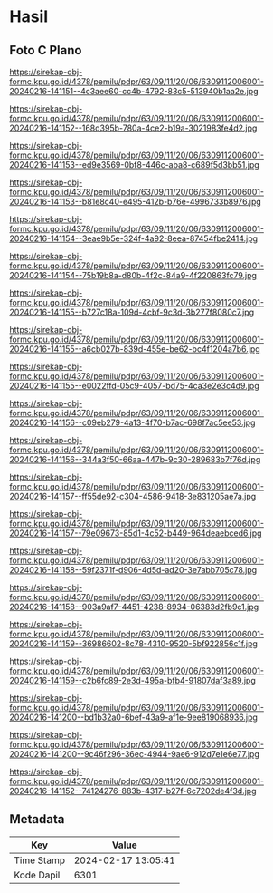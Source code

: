 # Hasil

## Foto C Plano

https://sirekap-obj-formc.kpu.go.id/4378/pemilu/pdpr/63/09/11/20/06/6309112006001-20240216-141151--4c3aee60-cc4b-4792-83c5-513940b1aa2e.jpg

https://sirekap-obj-formc.kpu.go.id/4378/pemilu/pdpr/63/09/11/20/06/6309112006001-20240216-141152--168d395b-780a-4ce2-b19a-3021983fe4d2.jpg

https://sirekap-obj-formc.kpu.go.id/4378/pemilu/pdpr/63/09/11/20/06/6309112006001-20240216-141153--ed9e3569-0bf8-446c-aba8-c689f5d3bb51.jpg

https://sirekap-obj-formc.kpu.go.id/4378/pemilu/pdpr/63/09/11/20/06/6309112006001-20240216-141153--b81e8c40-e495-412b-b76e-4996733b8976.jpg

https://sirekap-obj-formc.kpu.go.id/4378/pemilu/pdpr/63/09/11/20/06/6309112006001-20240216-141154--3eae9b5e-324f-4a92-8eea-87454fbe2414.jpg

https://sirekap-obj-formc.kpu.go.id/4378/pemilu/pdpr/63/09/11/20/06/6309112006001-20240216-141154--75b19b8a-d80b-4f2c-84a9-4f220863fc79.jpg

https://sirekap-obj-formc.kpu.go.id/4378/pemilu/pdpr/63/09/11/20/06/6309112006001-20240216-141155--b727c18a-109d-4cbf-9c3d-3b277f8080c7.jpg

https://sirekap-obj-formc.kpu.go.id/4378/pemilu/pdpr/63/09/11/20/06/6309112006001-20240216-141155--a6cb027b-839d-455e-be62-bc4f1204a7b6.jpg

https://sirekap-obj-formc.kpu.go.id/4378/pemilu/pdpr/63/09/11/20/06/6309112006001-20240216-141155--e0022ffd-05c9-4057-bd75-4ca3e2e3c4d9.jpg

https://sirekap-obj-formc.kpu.go.id/4378/pemilu/pdpr/63/09/11/20/06/6309112006001-20240216-141156--c09eb279-4a13-4f70-b7ac-698f7ac5ee53.jpg

https://sirekap-obj-formc.kpu.go.id/4378/pemilu/pdpr/63/09/11/20/06/6309112006001-20240216-141156--344a3f50-66aa-447b-9c30-289683b7f76d.jpg

https://sirekap-obj-formc.kpu.go.id/4378/pemilu/pdpr/63/09/11/20/06/6309112006001-20240216-141157--ff55de92-c304-4586-9418-3e831205ae7a.jpg

https://sirekap-obj-formc.kpu.go.id/4378/pemilu/pdpr/63/09/11/20/06/6309112006001-20240216-141157--79e09673-85d1-4c52-b449-964deaebced6.jpg

https://sirekap-obj-formc.kpu.go.id/4378/pemilu/pdpr/63/09/11/20/06/6309112006001-20240216-141158--59f2371f-d906-4d5d-ad20-3e7abb705c78.jpg

https://sirekap-obj-formc.kpu.go.id/4378/pemilu/pdpr/63/09/11/20/06/6309112006001-20240216-141158--903a9af7-4451-4238-8934-06383d2fb9c1.jpg

https://sirekap-obj-formc.kpu.go.id/4378/pemilu/pdpr/63/09/11/20/06/6309112006001-20240216-141159--36986602-8c78-4310-9520-5bf922856c1f.jpg

https://sirekap-obj-formc.kpu.go.id/4378/pemilu/pdpr/63/09/11/20/06/6309112006001-20240216-141159--c2b6fc89-2e3d-495a-bfb4-91807daf3a89.jpg

https://sirekap-obj-formc.kpu.go.id/4378/pemilu/pdpr/63/09/11/20/06/6309112006001-20240216-141200--bd1b32a0-6bef-43a9-af1e-9ee819068936.jpg

https://sirekap-obj-formc.kpu.go.id/4378/pemilu/pdpr/63/09/11/20/06/6309112006001-20240216-141200--9c46f296-36ec-4944-9ae6-912d7e1e6e77.jpg

https://sirekap-obj-formc.kpu.go.id/4378/pemilu/pdpr/63/09/11/20/06/6309112006001-20240216-141152--74124276-883b-4317-b27f-6c7202de4f3d.jpg


## Metadata

| Key        | Value               |
| ---------- | ------------------- |
| Time Stamp | 2024-02-17 13:05:41 |
| Kode Dapil | 6301                |



